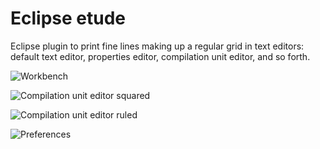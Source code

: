 Eclipse etude
=============

Eclipse plugin to print fine lines making up a regular grid in text editors: default text editor, properties editor, compilation
unit editor, and so forth.

![Workbench](https://raw.githubusercontent.com/wiki/mrallo/eclipse-etude/images/01_eclipse-etude.png)

![Compilation unit editor squared](https://raw.githubusercontent.com/wiki/mrallo/eclipse-etude/images/02_eclipse-etude.png)

![Compilation unit editor ruled](https://raw.githubusercontent.com/wiki/mrallo/eclipse-etude/images/03_eclipse-etude.png)

![Preferences](https://raw.githubusercontent.com/wiki/mrallo/eclipse-etude/images/04_eclipse-etude.png)

